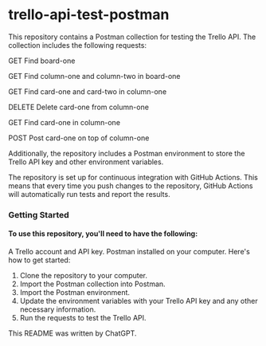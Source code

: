 # trello-api-test-postman

This repository contains a Postman collection for testing the Trello API. The collection includes the following requests:

GET Find board-one

GET Find column-one and column-two in board-one

GET Find card-one and card-two in column-one

DELETE Delete card-one from column-one

GET Find card-one in column-one

POST Post card-one on top of column-one

Additionally, the repository includes a Postman environment to store the Trello API key and other environment variables.

The repository is set up for continuous integration with GitHub Actions. This means that every time you push changes to the repository, GitHub Actions will automatically run tests and report the results.

### Getting Started

#### To use this repository, you'll need to have the following:

A Trello account and API key.
Postman installed on your computer.
Here's how to get started:

1. Clone the repository to your computer.
2. Import the Postman collection into Postman.
3. Import the Postman environment.
4. Update the environment variables with your Trello API key and any other necessary information.
5. Run the requests to test the Trello API.

This README was written by ChatGPT.
